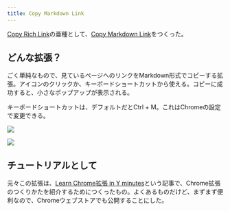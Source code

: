 ```yaml
---
title: Copy Markdown Link
---
```

[Copy Rich Link](https://chrome.google.com/webstore/detail/copy-rich-link/hikiamlgpdcabppakpmemaofmkgknpea)の亜種として、[Copy Markdown Link](https://chrome.google.com/webstore/detail/copy-markdown-link/gkceaaphhbeanfciglgpffnncfpipjpa)をつくった。

どんな拡張？
------

ごく単純なもので、見ているページへのリンクをMarkdown形式でコピーする拡張。アイコンのクリックか、キーボードショートカットから使える。コピーに成功すると、小さなポップアップが表示される。

キーボードショートカットは、デフォルトだとCtrl + M。これはChromeの設定で変更できる。

![](https://lh6.googleusercontent.com/CADJj0Oo3XR-BpP47-oSsGouXYM6oxX2wJZ2bFmmKUgM13k4EU0EqmIyDrOq4jx050auI2lZzhdt_TAhms97lfVXuMpltFq-rRSzHOEEnycC6n39hw0LS1DmbOn-i_aVCJyJmnuB0R8H2PCT4wm72A)

![](https://lh6.googleusercontent.com/x2VyMBKNvCBfC9lXH3RqU7Vad5tE0bPyJMJXVQrgZY9aq2CrkaWdcEc594LG233Fh44FdTWPrFOOOGVupCnaqfWasb5k4Aq1aKEU93NEZgkvZDMWFCiR3FOnW36fsv1tcJfZ8Qwy2bzKuUcYKNfwqg)

チュートリアルとして
----------

元々この拡張は、[Learn Chrome拡張 in Y minutes](https://r7kamura.com/articles/2022-05-18-learn-chrome-extention-in-y-minutes)という記事で、Chrome拡張のつくりかたを紹介するためにつくったもの。よくあるものだけど、まずまず便利なので、Chromeウェブストアでも公開することにした。

